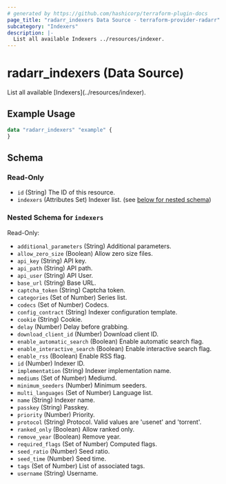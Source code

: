 ```yaml
---
# generated by https://github.com/hashicorp/terraform-plugin-docs
page_title: "radarr_indexers Data Source - terraform-provider-radarr"
subcategory: "Indexers"
description: |-
  List all available Indexers ../resources/indexer.
---
```


# radarr_indexers (Data Source)

<!-- subcategory:Indexers -->List all available [Indexers](../resources/indexer).

## Example Usage

```terraform
data "radarr_indexers" "example" {
}
```

<!-- schema generated by tfplugindocs -->
## Schema

### Read-Only

- `id` (String) The ID of this resource.
- `indexers` (Attributes Set) Indexer list. (see [below for nested schema](#nestedatt--indexers))

<a id="nestedatt--indexers"></a>
### Nested Schema for `indexers`

Read-Only:

- `additional_parameters` (String) Additional parameters.
- `allow_zero_size` (Boolean) Allow zero size files.
- `api_key` (String) API key.
- `api_path` (String) API path.
- `api_user` (String) API User.
- `base_url` (String) Base URL.
- `captcha_token` (String) Captcha token.
- `categories` (Set of Number) Series list.
- `codecs` (Set of Number) Codecs.
- `config_contract` (String) Indexer configuration template.
- `cookie` (String) Cookie.
- `delay` (Number) Delay before grabbing.
- `download_client_id` (Number) Download client ID.
- `enable_automatic_search` (Boolean) Enable automatic search flag.
- `enable_interactive_search` (Boolean) Enable interactive search flag.
- `enable_rss` (Boolean) Enable RSS flag.
- `id` (Number) Indexer ID.
- `implementation` (String) Indexer implementation name.
- `mediums` (Set of Number) Mediumd.
- `minimum_seeders` (Number) Minimum seeders.
- `multi_languages` (Set of Number) Language list.
- `name` (String) Indexer name.
- `passkey` (String) Passkey.
- `priority` (Number) Priority.
- `protocol` (String) Protocol. Valid values are 'usenet' and 'torrent'.
- `ranked_only` (Boolean) Allow ranked only.
- `remove_year` (Boolean) Remove year.
- `required_flags` (Set of Number) Computed flags.
- `seed_ratio` (Number) Seed ratio.
- `seed_time` (Number) Seed time.
- `tags` (Set of Number) List of associated tags.
- `username` (String) Username.


